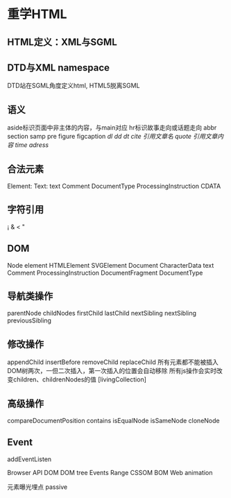 # 重学HTML
## HTML定义：XML与SGML

## DTD与XML namespace
DTD站在SGML角度定义html, HTML5脱离SGML

## 语义

aside标识页面中非主体的内容，与main对应
hr标识故事走向或话题走向
abbr
section
samp
pre
figure
figcaption
<dfn>
dl
dd<!-- defination description -->
dt<!-- defination term -->
cite 引用文章名
quote 引用文章内容
time
adress

## 合法元素
Element: <tagname></tagname>
Text: text
Comment
DocumentType
ProcessingInstruction
CDATA

## 字符引用
&#161;
&amp;
&lt;
&quot;

## DOM
Node
    element
        HTMLElement
        SVGElement
    Document
    CharacterData
        text
        Comment
        ProcessingInstruction
    DocumentFragment
    DocumentType

## 导航类操作
parentNode
childNodes
firstChild
lastChild
nextSibling
nextSibling
previousSibling

## 修改操作
appendChild
insertBefore
removeChild
replaceChild
所有元素都不能被插入DOM树两次，一但二次插入，第一次插入的位置会自动移除
所有js操作会实时改变children、childrenNodes的值 [livingCollection]

## 高级操作
compareDocumentPosition
contains
isEqualNode
isSameNode
cloneNode

## Event
addEventListen


Browser API
    DOM
        DOM tree
        Events
        Range
    CSSOM
    BOM
    Web animation


元素曝光埋点
passive